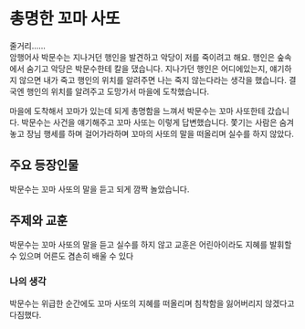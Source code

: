 
# 총명한 꼬마 사또
줄거리......<br>
암행어사 박문수는 지나거던 행인을 발견하고 악당이 저를 죽이려고 해요. 행인은 숲속에서 숨기고 악당은 박문수한테 칼을 댔습니다. 지나가던 행인은 어디에있는지, 얘기하지 않으면 내가 죽고 행인의 위치를 알려주면 나는 죽지 않는다라는 생각을 했습니다. 결국엔 행인의 위치를 알려주고 도망가서 마을에 도착했습니다.

 마을에 도착해서 꼬마가 있는데 되게 총명함을 느껴서 박문수는 꼬마 사또한테 갔습니다. 박문수는 사건을 얘기해주고 꼬마 사또는 이렇게 답변했습니다. 쫓기는 사람은 숨겨놓고 장님 행세를 하며 걸어가라하며 꼬마의 사또의 말을 떠올리며 실수를 하지 않았다.

## 주요 등장인물
박문수는 꼬마 사또의 말을 듣고 되게 깜짝 놀았습니다.

## 주제와 교훈
박문수는 꼬마 사또의 말을 듣고 실수를 하지 않고 교훈은 어린아이라도 지혜를 발휘할 수 있으며 어른도 겸손히 배울 수 있다

### 나의 생각
박문수는 위급한 순간에도 꼬마 사또의 지혜를 떠올리며 침착함을 잃어버리지 않겠다고 다짐했다.
